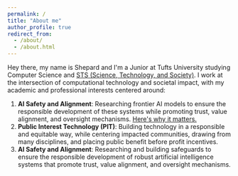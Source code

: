 ```yaml
---
permalink: /
title: "About me"
author_profile: true
redirect_from: 
  - /about/
  - /about.html
---
```


Hey there, my name is Shepard and I'm a Junior at Tufts University studying Computer Science and [STS (Science, Technology, and Society)](https://admissions.tufts.edu/blogs/jumbo-talk/post/what-s-sts/). I work at the intersection of computational technology and societal impact,  with my academic and professional interests centered around:
1. **AI Safety and Alignment**: Researching frontier AI models to ensure the responsible development of these systems while promoting trust, value alignment, and oversight mechanisms. [Here's why it matters.](https://safe.ai/ai-risk)
2. **Public Interest Technology (PIT)**: Building technology in a responsible and equitable way, while centering impacted communities, drawing from many disciplines, and placing public benefit before profit incentives.
2. **AI Safety and Alignment**: Researching and building safeguards to ensure the responsible development of robust artificial intelligence systems that promote trust, value alignment, and oversight mechanisms.
